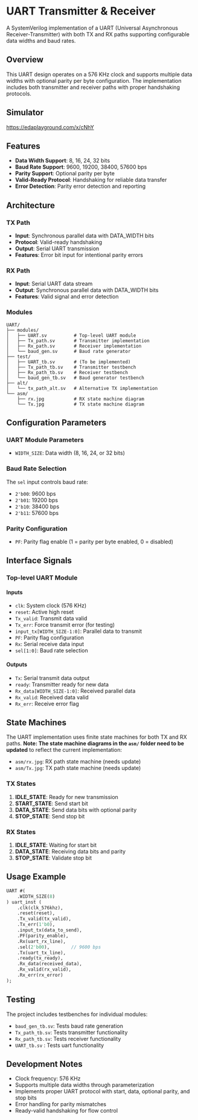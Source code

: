 # UART Transmitter & Receiver

A SystemVerilog implementation of a UART (Universal Asynchronous Receiver-Transmitter) with both TX and RX paths supporting configurable data widths and baud rates.

## Overview

This UART design operates on a 576 KHz clock and supports multiple data widths with optional parity per byte configuration. The implementation includes both transmitter and receiver paths with proper handshaking protocols.

## Simulator
https://edaplayground.com/x/cNhY

## Features

- **Data Width Support**: 8, 16, 24, 32 bits
- **Baud Rate Support**: 9600, 19200, 38400, 57600 bps
- **Parity Support**: Optional parity per byte
- **Valid-Ready Protocol**: Handshaking for reliable data transfer
- **Error Detection**: Parity error detection and reporting

## Architecture

### TX Path
- **Input**: Synchronous parallel data with DATA_WIDTH bits
- **Protocol**: Valid-ready handshaking
- **Output**: Serial UART transmission
- **Features**: Error bit input for intentional parity errors

### RX Path
- **Input**: Serial UART data stream
- **Output**: Synchronous parallel data with DATA_WIDTH bits
- **Features**: Valid signal and error detection

### Modules

```
UART/
├── modules/
│   ├── UART.sv          # Top-level UART module
│   ├── Tx_path.sv       # Transmitter implementation
│   ├── Rx_path.sv       # Receiver implementation
│   └── baud_gen.sv      # Baud rate generator
├── test/
│   ├── UART_tb.sv       # (To be implemented)
│   ├── Tx_path_tb.sv    # Transmitter testbench
│   ├── Rx_path_tb.sv    # Receiver testbench
│   └── baud_gen_tb.sv   # Baud generator testbench
├── alt/
│   └── tx_path_alt.sv   # Alternative TX implementation
└── asm/
    ├── rx.jpg           # RX state machine diagram
    └── Tx.jpg           # TX state machine diagram
```

## Configuration Parameters

### UART Module Parameters
- `WIDTH_SIZE`: Data width (8, 16, 24, or 32 bits)

### Baud Rate Selection
The `sel` input controls baud rate:
- `2'b00`: 9600 bps
- `2'b01`: 19200 bps  
- `2'b10`: 38400 bps
- `2'b11`: 57600 bps

### Parity Configuration
- `PF`: Parity flag enable (1 = parity per byte enabled, 0 = disabled)

## Interface Signals

### Top-level UART Module

#### Inputs
- `clk`: System clock (576 KHz)
- `reset`: Active high reset
- `Tx_valid`: Transmit data valid
- `Tx_err`: Force transmit error (for testing)
- `input_tx[WIDTH_SIZE-1:0]`: Parallel data to transmit
- `PF`: Parity flag configuration
- `Rx`: Serial receive data input
- `sel[1:0]`: Baud rate selection

#### Outputs
- `Tx`: Serial transmit data output
- `ready`: Transmitter ready for new data
- `Rx_data[WIDTH_SIZE-1:0]`: Received parallel data
- `Rx_valid`: Received data valid
- `Rx_err`: Receive error flag

## State Machines

The UART implementation uses finite state machines for both TX and RX paths. **Note: The state machine diagrams in the `asm/` folder need to be updated** to reflect the current implementation:

- `asm/rx.jpg`: RX path state machine (needs update)
- `asm/Tx.jpg`: TX path state machine (needs update)

### TX States
1. **IDLE_STATE**: Ready for new transmission
2. **START_STATE**: Send start bit
3. **DATA_STATE**: Send data bits with optional parity
4. **STOP_STATE**: Send stop bit

### RX States
1. **IDLE_STATE**: Waiting for start bit
2. **DATA_STATE**: Receiving data bits and parity
3. **STOP_STATE**: Validate stop bit

## Usage Example

```systemverilog
UART #(
    .WIDTH_SIZE(8)
) uart_inst (
    .clk(clk_576khz),
    .reset(reset),
    .Tx_valid(tx_valid),
    .Tx_err(1'b0),
    .input_tx(data_to_send),
    .PF(parity_enable),
    .Rx(uart_rx_line),
    .sel(2'b00),        // 9600 bps
    .Tx(uart_tx_line),
    .ready(tx_ready),
    .Rx_data(received_data),
    .Rx_valid(rx_valid),
    .Rx_err(rx_error)
);
```

## Testing

The project includes testbenches for individual modules:
- `baud_gen_tb.sv`: Tests baud rate generation
- `Tx_path_tb.sv`: Tests transmitter functionality
- `Rx_path_tb.sv`: Tests receiver functionality
- `UART_tb.sv` : Tests uart functionality

## Development Notes

- Clock frequency: 576 KHz
- Supports multiple data widths through parameterization
- Implements proper UART protocol with start, data, optional parity, and stop bits
- Error handling for parity mismatches
- Ready-valid handshaking for flow control
